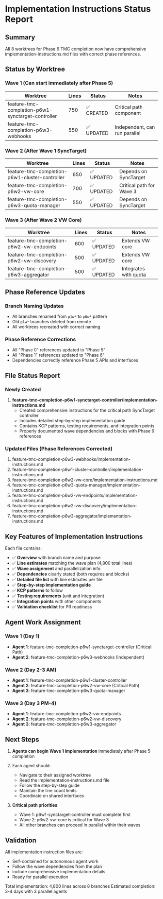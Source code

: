 # Implementation Instructions Status Report

## Summary
All 8 worktrees for Phase 6 TMC completion now have comprehensive implementation-instructions.md files with correct phase references.

## Status by Worktree

### Wave 1 (Can start immediately after Phase 5)
| Worktree | Lines | Status | Notes |
|----------|-------|--------|-------|
| feature-tmc-completion-p6w1-synctarget-controller | 750 | ✅ CREATED | Critical path component |
| feature-tmc-completion-p6w3-webhooks | 550 | ✅ UPDATED | Independent, can run parallel |

### Wave 2 (After Wave 1 SyncTarget)
| Worktree | Lines | Status | Notes |
|----------|-------|--------|-------|
| feature-tmc-completion-p6w1-cluster-controller | 650 | ✅ UPDATED | Depends on SyncTarget |
| feature-tmc-completion-p6w2-vw-core | 700 | ✅ UPDATED | Critical path for Wave 3 |
| feature-tmc-completion-p6w3-quota-manager | 550 | ✅ UPDATED | Depends on SyncTarget |

### Wave 3 (After Wave 2 VW Core)
| Worktree | Lines | Status | Notes |
|----------|-------|--------|-------|
| feature-tmc-completion-p6w2-vw-endpoints | 600 | ✅ UPDATED | Extends VW core |
| feature-tmc-completion-p6w2-vw-discovery | 500 | ✅ UPDATED | Extends VW core |
| feature-tmc-completion-p6w3-aggregator | 500 | ✅ UPDATED | Integrates with quota |

## Phase Reference Updates

### Branch Naming Updates
- All branches renamed from `p1w*` to `p6w*` pattern
- Old `p1w*` branches deleted from remote
- All worktrees recreated with correct naming

### Phase Reference Corrections
- All "Phase 0" references updated to "Phase 5"
- All "Phase 1" references updated to "Phase 6"
- Dependencies correctly reference Phase 5 APIs and interfaces

## File Status Report

### Newly Created
1. **feature-tmc-completion-p6w1-synctarget-controller/implementation-instructions.md**
   - Created comprehensive instructions for the critical path SyncTarget controller
   - Includes detailed step-by-step implementation guide
   - Contains KCP patterns, testing requirements, and integration points
   - Properly documented wave dependencies and blocks with Phase 6 references

### Updated Files (Phase References Corrected)
1. feature-tmc-completion-p6w3-webhooks/implementation-instructions.md
2. feature-tmc-completion-p6w1-cluster-controller/implementation-instructions.md
3. feature-tmc-completion-p6w2-vw-core/implementation-instructions.md
4. feature-tmc-completion-p6w3-quota-manager/implementation-instructions.md
5. feature-tmc-completion-p6w2-vw-endpoints/implementation-instructions.md
6. feature-tmc-completion-p6w2-vw-discovery/implementation-instructions.md
7. feature-tmc-completion-p6w3-aggregator/implementation-instructions.md

## Key Features of Implementation Instructions

Each file contains:
- ✅ **Overview** with branch name and purpose
- ✅ **Line estimates** matching the wave plan (4,800 total lines)
- ✅ **Wave assignment** and parallelization info
- ✅ **Dependencies** clearly stated (both requires and blocks)
- ✅ **Detailed file list** with line estimates per file
- ✅ **Step-by-step implementation guide**
- ✅ **KCP patterns** to follow
- ✅ **Testing requirements** (unit and integration)
- ✅ **Integration points** with other components
- ✅ **Validation checklist** for PR readiness

## Agent Work Assignment

### Wave 1 (Day 1)
- **Agent 1**: feature-tmc-completion-p6w1-synctarget-controller (Critical Path)
- **Agent 2**: feature-tmc-completion-p6w3-webhooks (Independent)

### Wave 2 (Day 2-3 AM)
- **Agent 1**: feature-tmc-completion-p6w1-cluster-controller
- **Agent 2**: feature-tmc-completion-p6w2-vw-core (Critical Path)
- **Agent 3**: feature-tmc-completion-p6w3-quota-manager

### Wave 3 (Day 3 PM-4)
- **Agent 1**: feature-tmc-completion-p6w2-vw-endpoints
- **Agent 2**: feature-tmc-completion-p6w2-vw-discovery
- **Agent 3**: feature-tmc-completion-p6w3-aggregator

## Next Steps

1. **Agents can begin Wave 1 implementation** immediately after Phase 5 completion
2. Each agent should:
   - Navigate to their assigned worktree
   - Read the implementation-instructions.md file
   - Follow the step-by-step guide
   - Maintain the line count limits
   - Coordinate on shared interfaces

3. **Critical path priorities**:
   - Wave 1: p6w1-synctarget-controller must complete first
   - Wave 2: p6w2-vw-core is critical for Wave 3
   - All other branches can proceed in parallel within their waves

## Validation

All implementation instruction files are:
- Self-contained for autonomous agent work
- Follow the wave dependencies from the plan
- Include comprehensive implementation details
- Ready for parallel execution

Total implementation: 4,800 lines across 8 branches
Estimated completion: 3-4 days with 3 parallel agents